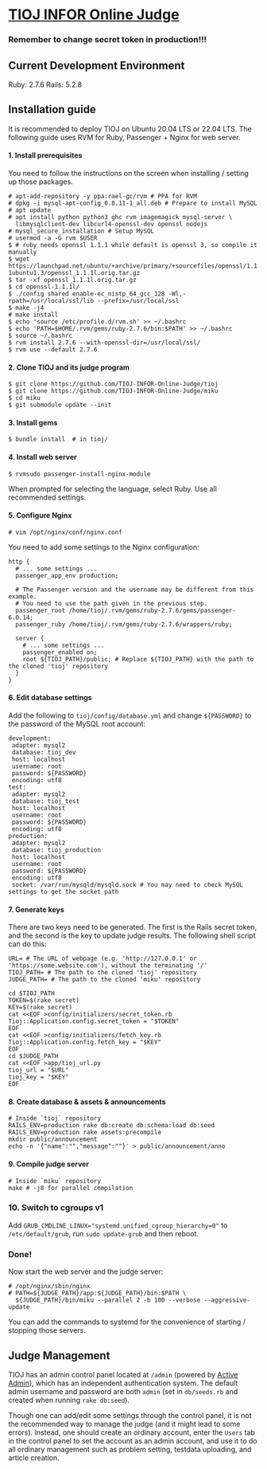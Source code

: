 [TIOJ INFOR Online Judge](http://tioj.ck.tp.edu.tw/)
==

### Remember to change secret token in production!!!

## Current Development Environment
Ruby: 2.7.6
Rails: 5.2.8

## Installation guide

It is recommended to deploy TIOJ on Ubuntu 20.04 LTS or 22.04 LTS. The following guide uses RVM for Ruby, Passenger + Nginx for web server.

#### 1. Install prerequisites

You need to follow the instructions on the screen when installing / setting up those packages.

```
# apt-add-repository -y ppa:rael-gc/rvm # PPA for RVM
# dpkg -i mysql-apt-config_0.8.11-1_all.deb # Prepare to install MySQL
# apt update
# apt install python python3 ghc rvm imagemagick mysql-server \
  libmysqlclient-dev libcurl4-openssl-dev openssl nodejs
# mysql_secure_installation # Setup MySQL
# usermod -a -G rvm $USER
$ # ruby needs openssl 1.1.1 while default is openssl 3, so compile it manually
$ wget https://launchpad.net/ubuntu/+archive/primary/+sourcefiles/openssl/1.1.1l-1ubuntu1.3/openssl_1.1.1l.orig.tar.gz
$ tar -xf openssl_1.1.1l.orig.tar.gz
$ cd openssl-1.1.1l/
$ ./config shared enable-ec_nistp_64_gcc_128 -Wl,-rpath=/usr/local/ssl/lib --prefix=/usr/local/ssl
$ make -j4
# make install
$ echo 'source /etc/profile.d/rvm.sh' >> ~/.bashrc
$ echo 'PATH=$HOME/.rvm/gems/ruby-2.7.6/bin:$PATH' >> ~/.bashrc
$ source ~/.bashrc
$ rvm install 2.7.6 --with-openssl-dir=/usr/local/ssl/
$ rvm use --default 2.7.6
```

#### 2. Clone TIOJ and its judge program

```
$ git clone https://github.com/TIOJ-INFOR-Online-Judge/tioj
$ git clone https://github.com/TIOJ-INFOR-Online-Judge/miku
$ cd miku
$ git submodule update --init
```

#### 3. Install gems

```
$ bundle install  # in tioj/
```

#### 4. Install web server

```
$ rvmsudo passenger-install-nginx-module
```

When prompted for selecting the language, select Ruby. Use all recommended settings.

#### 5. Configure Nginx

```
# vim /opt/nginx/conf/nginx.conf
```
You need to add some settings to the Nginx configuration:
```
http {
  # ... some settings ...
  passenger_app_env production;

  # The Passenger version and the username may be different from this example.
  # You need to use the path given in the previous step.
  passenger_root /home/tioj/.rvm/gems/ruby-2.7.6/gems/passenger-6.0.14;
  passenger_ruby /home/tioj/.rvm/gems/ruby-2.7.6/wrappers/ruby;

  server {
    # ... some settings ...
    passenger_enabled on;
    root ${TIOJ_PATH}/public; # Replace ${TIOJ_PATH} with the path to the cloned 'tioj' repository
  }
}
```

#### 6. Edit database settings

Add the following to `tioj/config/database.yml` and change `${PASSWORD}` to the password of the MySQL root account:

```
development:
 adapter: mysql2
 database: tioj_dev
 host: localhost
 username: root
 password: ${PASSWORD}
 encoding: utf8
test:
 adapter: mysql2
 database: tioj_test
 host: localhost
 username: root
 password: ${PASSWORD}
 encoding: utf8
production:
 adapter: mysql2
 database: tioj_production
 host: localhost
 username: root
 password: ${PASSWORD}
 encoding: utf8
 socket: /var/run/mysqld/mysqld.sock # You may need to check MySQL settings to get the socket path
```

#### 7. Generate keys

There are two keys need to be generated. The first is the Rails secret token, and the second is the key to update judge results. The following shell script can do this:

```
URL= # The URL of webpage (e.g. 'http://127.0.0.1' or 'https://some.website.com'), without the terminating '/'
TIOJ_PATH= # The path to the cloned 'tioj' repository
JUDGE_PATH= # The path to the cloned 'miku' repository

cd $TIOJ_PATH
TOKEN=$(rake secret)
KEY=$(rake secret)
cat <<EOF >config/initializers/secret_token.rb
Tioj::Application.config.secret_token = "$TOKEN"
EOF
cat <<EOF >config/initializers/fetch_key.rb
Tioj::Application.config.fetch_key = "$KEY"
EOF
cd $JUDGE_PATH
cat <<EOF >app/tioj_url.py
tioj_url = "$URL"
tioj_key = "$KEY"
EOF
```

#### 8. Create database & assets & announcements

```
# Inside `tioj` repository
RAILS_ENV=production rake db:create db:schema:load db:seed
RAILS_ENV=production rake assets:precompile
mkdir public/announcement
echo -n '{"name":"","message":""}' > public/announcement/anno
```

#### 9. Compile judge server

```
# Inside `miku` repository
make # -j8 for parallel compilation
```

### 10. Switch to cgroups v1

Add `GRUB_CMDLINE_LINUX="systemd.unified_cgroup_hierarchy=0"` to `/etc/default/grub`, run `sudo update-grub` and then reboot.

### Done!

Now start the web server and the judge server:
```
# /opt/nginx/sbin/nginx
# PATH=${JUDGE_PATH}/app:${JUDGE_PATH}/bin:$PATH \
  ${JUDGE_PATH}/bin/miku --parallel 2 -b 100 --verbose --aggressive-update
```

You can add the commands to systemd for the convenience of starting / stopping those servers.


## Judge Management

TIOJ has an admin control panel located at `/admin` (powered by [Active Admin](https://activeadmin.info/)), which has an independent authentication system. The default admin username and password are both `admin` (set in `db/seeds.rb` and created when running `rake db:seed`).

Though one can add/edit some settings through the control panel, it is not the recommended way to manage the judge (and it might lead to some errors). Instead, one should create an ordinary account, enter the `Users` tab in the control panel to set the account as an admin account, and use it to do all ordinary management such as problem setting, testdata uploading, and article creation.
